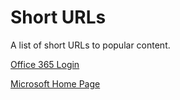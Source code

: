 # Short URLs
A list of short URLs to popular content.

[Office 365 Login](https://exe.io/79An)

[Microsoft Home Page](https://exe.io/jDyBoq6)
